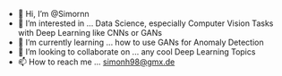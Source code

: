 - 👋 Hi, I’m @Simornn
- 👀 I’m interested in ... Data Science, especially Computer Vision Tasks with Deep Learning like CNNs or GANs
- 🌱 I’m currently learning ... how to use GANs for Anomaly Detection
- 💞️ I’m looking to collaborate on ... any cool Deep Learning Topics
- 📫 How to reach me ... simonh98@gmx.de

<!---
Simornn/Simornn is a ✨ special ✨ repository because its `README.md` (this file) appears on your GitHub profile.
You can click the Preview link to take a look at your changes.
--->

